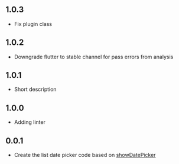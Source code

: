 ## 1.0.3

* Fix plugin class

## 1.0.2

* Downgrade flutter to stable channel for pass errors from analysis

## 1.0.1

* Short description

## 1.0.0

* Adding linter

## 0.0.1

* Create the list date picker code based on [showDatePicker](https://api.flutter.dev/flutter/material/showDatePicker.html)
